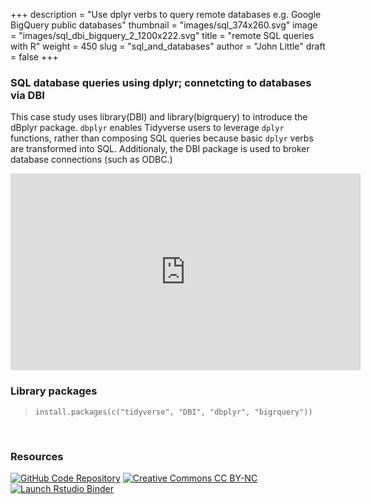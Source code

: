 +++
description = "Use dplyr verbs to query remote databases e.g. Google BigQuery public databases"
thumbnail = "images/sql_374x260.svg"
image = "images/sql_dbi_bigquery_2_1200x222.svg"
title = "remote SQL queries with R"
weight = 450
slug = "sql_and_databases"
author = "John Little"
draft = false
+++  

### SQL database queries using dplyr; connetcting to databases via DBI

This case study uses library(DBI) and library(bigrquery) to introduce the dBplyr package.  `dbplyr` enables Tidyverse users to leverage `dplyr` functions, rather than composing SQL queries because basic `dplyr` verbs are transformed into SQL.  Additionaly, the DBI package is used to broker database connections (such as ODBC.)

<iframe width="560" height="315" src="https://www.youtube.com/embed/6j27h_17C1Q" title="YouTube video player" frameborder="0" allow="accelerometer; autoplay; clipboard-write; encrypted-media; gyroscope; picture-in-picture" allowfullscreen></iframe>  

<!-- 
### Register

**Prerequisite:**  Intro to R.  All attendees are expected to have a familiarity with R, RStudio, and the Tidyverse. 

This semester the **Dashboards, slides, and R Markdown** workshop combines elements of this workshop with the [Interactive Dashboards](/portfolio/dashboard_workshop) workshop  

<a href="https://duke.libcal.com/event/7300231" class="button">Register:<br>Slides with Rmarkdown (Xaringan)<br>April 6, 2021</a> 

-->

<br>

### Library packages

> `install.packages(c("tidyverse", "DBI", "dbplyr", "bigrquery"))`

<br>

### Resources

<!-- badges: start -->
[![GitHub Code Repository](https://img.shields.io/badge/GitHub-Code%20Repository-lightgrey?logo=GitHub "GitHub Code Repository")](https://github.com/libjohn/casestudy_bigquery_dbplyr)
[![Creative Commons CC
BY-NC](https://img.shields.io/badge/Creative%20Commons-BY--NC-EF9421?logo=creative%20commons&logoColor=EF9421 "CC BY-NC")](https://creativecommons.org/licenses/by-nc/4.0/)
[![Launch Rstudio
Binder](https://mybinder.org/badge_logo.svg "Launch RStudio Binder/Container")](https://mybinder.org/v2/gh/libjohn/casestudy_bigquery_dbplyr/master?urlpath=rstudio)
<!-- badges: end -->








